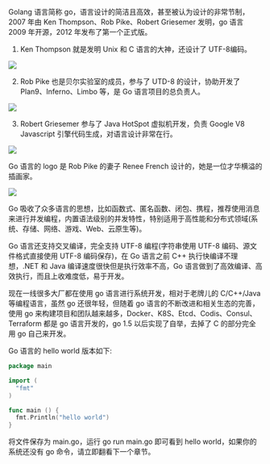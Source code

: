 Golang 语言简称 go，语言设计的简洁且高效，甚至被认为设计的非常节制，2007 年由 Ken Thompson、Rob Pike、Robert Griesemer 发明，go 语言 2009 年开源，2012 年发布了第一个正式版。

1. Ken Thompson 就是发明 Unix 和 C 语言的大神，还设计了 UTF-8编码。

![](https://develop-developer.oss-cn-hangzhou.aliyuncs.com/images/kx5BnmXzJ6KgsLfe8-63rb59CqlIEUTSipCyaw0MzZ.jpg?x-oss-process=style/txt-water)

2. Rob Pike 也是贝尔实验室的成员，参与了 UTD-8 的设计，协助开发了 Plan9、Inferno、Limbo 等，是 Go 语言项目的总负责人。

![](https://develop-developer.oss-cn-hangzhou.aliyuncs.com/images/hMcsLT574fuyjfYMH-uUu1yEItrN41zSxdZc6j40Ly.jpg?x-oss-process=style/txt-water)

3. Robert Griesemer 参与了 Java HotSpot 虚拟机开发，负责 Google V8 Javascript 引擎代码生成，对语言设计非常在行。

![](https://develop-developer.oss-cn-hangzhou.aliyuncs.com/images/jje3Ma7aTJN9Kd8yX--ekXeU5XSXZLDzwfG9PUiGrd.jpg?x-oss-process=style/txt-water)

Go 语言的 logo 是 Rob Pike 的妻子 Renee French 设计的，她是一位才华横溢的插画家。

![](https://develop-developer.oss-cn-hangzhou.aliyuncs.com/images/cTYNmirJjSALJopHZ-GoLkdMR7_i9-rP25DAVhb9mR.jpg?x-oss-process=style/txt-water)

Go 吸收了众多语言的思想，比如函数式、匿名函数、闭包、携程，推荐使用消息来进行并发编程，内置语法级别的并发特性，特别适用于高性能和分布式领域(系统、存储、网络、游戏、Web、云原生等)。

Go 语言还支持交叉编译，完全支持 UTF-8 编程(字符串使用 UTF-8 编码、源文件格式直接使用 UTF-8 编码保存)，在 Go 语言之前 C++ 执行快编译不理想，.NET 和 Java 编译速度很快但是执行效率不高，Go 语言做到了高效编译、高效执行，而且上收难度低，易于开发。

现在一线很多大厂都在使用 go 语言进行系统开发，相对于老牌儿的 C/C++/Java 等编程语言，虽然 go 还很年轻，但随着 go 语言的不断改进和相关生态的完善，使用 go 来构建项目和团队越来越多，Docker、K8S、Etcd、Codis、Consul、Terraform 都是 go 语言开发的，go 1.5 以后实现了自举，去掉了 C 的部分完全用 go 自己来开发。

Go 语言的 hello world 版本如下:

```go
package main

import (
  "fmt"
)

func main () {
  fmt.Println("hello world")
}
```

将文件保存为 main.go，运行 go run main.go 即可看到 hello world，如果你的系统还没有 go 命令，请立即翻看下一个章节。
